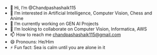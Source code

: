 - 👋 Hi, I’m @Chandpashashaik115
- 👀 I’m interested in Artificial Intelligence, Computer Vision, Chess and Anime
- 🌱 I’m currently working on  GEN AI Projects
- 💞️ I’m looking to collaborate on Computer Vision, Informatica, AWS
- 📫 How to reach me chandpashashaik115@gmail.com
- 😄 Pronouns: He/Him
- ⚡ Fun fact: Sea is calm until you are alone in it

<!---
Chandpashashaik115/Chandpashashaik115 is a ✨ special ✨ repository because its `README.md` (this file) appears on your GitHub profile.
You can click the Preview link to take a look at your changes.
--->
